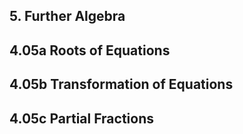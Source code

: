 ## 5. Further Algebra

## 4.05a Roots of Equations

## 4.05b Transformation of Equations

## 4.05c Partial Fractions